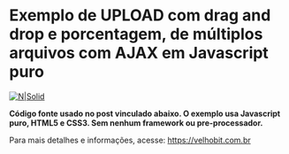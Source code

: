 # Exemplo de UPLOAD com drag and drop e porcentagem, de múltiplos arquivos com AJAX em Javascript puro

[![N|Solid](https://velhobit.com.br/wp-content/themes/vale/images/logo-velho-bit.jpg)](https://velhobit.com.br)

**Código fonte usado no post vinculado abaixo. O exemplo usa Javascript puro, HTML5 e CSS3. Sem nenhum framework ou pre-processador.**

Para mais detalhes e informações, acesse: https://velhobit.com.br
